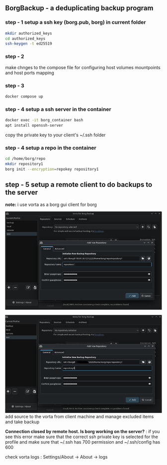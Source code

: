 ## BorgBackup - a deduplicating backup program



### step - 1 setup a ssh key (borg.pub, borg) in current folder 
```bash
mkdir authorized_keys
cd authorized_keys
ssh-keygen -t ed25519
```

### step - 2
make chnges to the compose file for configuring host volumes mountpoints and host ports mapping

### step - 3 
```bash
docker compose up
```

### step - 4 setup a ssh server in the container
```bash
docker exec -it borg_container bash
apt install openssh-server
```
copy the private key to your client's ~/.ssh folder

### step - 4 setup a repo in the container
```bash
cd /home/borg/repo
mkdir repository1
borg init --encryption=repokey repository1
```

## step - 5 setup a remote client to do backups to the server
**note:** i use vorta as a borg gui client for borg
  
  ![vorta](/assets/borg-backup/01.png)


  ![vorta](/assets/borg-backup/02.png)
add source to the vorta from client machine and manage excluded items and take backup

**Connection closed by remote host. Is borg working on the server?** :
if you see this error make sure that the correct ssh private key is selected for the profile and make sure that ~/.ssh has 700 permission and ~/.ssh/config has 600 

check vorta logs : Settings/About -> About -> logs

